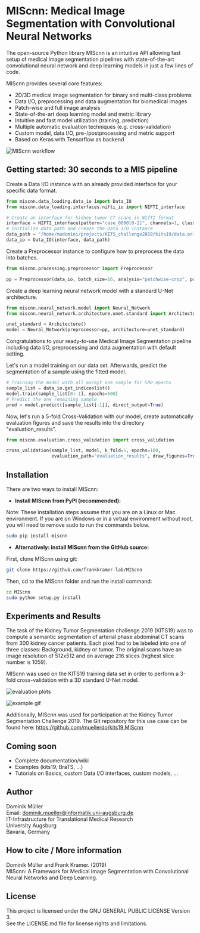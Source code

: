 # MIScnn: Medical Image Segmentation with Convolutional Neural Networks

The open-source Python library MIScnn is an intuitive API allowing fast setup of medical image segmentation pipelines with state-of-the-art convolutional neural network and deep learning models in just a few lines of code.

MIScnn provides several core features:
- 2D/3D medical image segmentation for binary and multi-class problems
- Data I/O, preprocessing and data augmentation for biomedical images
- Patch-wise and full image analysis
- State-of-the-art deep learning model and metric library
- Intuitive and fast model utilization (training, prediction)
- Multiple automatic evaluation techniques (e.g. cross-validation)
- Custom model, data I/O, pre-/postprocessing and metric support
- Based on Keras with Tensorflow as backend

![MIScnn workflow](docs/MIScnn.pipeline.png)

## Getting started: 30 seconds to a MIS pipeline

Create a Data I/O instance with an already provided interface for your specific data
format.

```python
from miscnn.data_loading.data_io import Data_IO
from miscnn.data_loading.interfaces.nifti_io import NIFTI_interface

# Create an interface for kidney tumor CT scans in NIfTI format
interface = NIFTI_interface(pattern="case_0000[0-2]", channels=1, classes=3)
# Initialize data path and create the Data I/O instance
data_path = "/home/mudomini/projects/KITS_challenge2019/kits19/data.original/"
data_io = Data_IO(interface, data_path)
```

Create a Preprocessor instance to configure how to preprocess the data into batches.

```python
from miscnn.processing.preprocessor import Preprocessor

pp = Preprocessor(data_io, batch_size=16, analysis="patchwise-crop", patch_shape=(128,128,128))
```

Create a deep learning neural network model with a standard U-Net architecture.

```python
from miscnn.neural_network.model import Neural_Network
from miscnn.neural_network.architecture.unet.standard import Architecture

unet_standard = Architecture()
model = Neural_Network(preprocessor=pp, architecture=unet_standard)
```
Congratulations to your ready-to-use Medical Image Segmentation pipeline including data I/O, preprocessing and data augmentation with default setting.

Let's run a model training on our data set. Afterwards, predict the segmentation of a sample using the fitted model.

```python
# Training the model with all except one sample for 500 epochs
sample_list = data_io.get_indiceslist()
model.train(sample_list[0:-1], epochs=500)
# Predict the one remaining sample
pred = model.predict([sample_list[-1]], direct_output=True)
```

Now, let's run a 5-fold Cross-Validation with our model, create automatically evaluation figures and save the results into the directory "evaluation_results".

```python
from miscnn.evaluation.cross_validation import cross_validation

cross_validation(sample_list, model, k_fold=5, epochs=100,
                 evaluation_path="evaluation_results", draw_figures=True)
```

## Installation

There are two ways to install MIScnn:

- **Install MIScnn from PyPI (recommended):**

Note: These installation steps assume that you are on a Linux or Mac environment. If you are on Windows or in a virtual environment without root, you will need to remove sudo to run the commands below.

```sh
sudo pip install miscnn
```

- **Alternatively: install MIScnn from the GitHub source:**

First, clone MIScnn using git:

```sh
git clone https://github.com/frankkramer-lab/MIScnn
```

Then, cd to the MIScnn folder and run the install command:

```sh
cd MIScnn
sudo python setup.py install
```

## Experiments and Results

The task of the Kidney Tumor Segmentation challenge 2019 (KITS19) was to compute a semantic segmentation of arterial phase abdominal CT scans from 300 kidney cancer patients. Each pixel had to be labeled into one of three classes: Background, kidney or tumor. The original scans have an image resolution of 512x512 and on average 216 slices (highest slice number is 1059).

MIScnn was used on the KITS19 training data set in order to perform a 3-fold cross-validation with a 3D standard U-Net model.

![evaluation plots](docs/all.png)

![example gif](docs/visualization.case_00095.gif)

Additionally, MIScnn was used for participation at the Kidney Tumor Segmentation Challenge 2019. The Git repository for this use case can be found here: https://github.com/muellerdo/kits19.MIScnn

## Coming soon

- Complete documentation/wiki
- Examples (kits19, BraTS, ...)
- Tutorials on Basics, custom Data I/O interfaces, custom models, ...

## Author

Dominik Müller\
Email: dominik.mueller@informatik.uni-augsburg.de\
IT-Infrastructure for Translational Medical Research\
University Augsburg\
Bavaria, Germany

## How to cite / More information

Dominik Müller and Frank Kramer. (2019)\
MIScnn: A Framework for Medical Image Segmentation with Convolutional Neural Networks and Deep Learning.

## License

This project is licensed under the GNU GENERAL PUBLIC LICENSE Version 3.\
See the LICENSE.md file for license rights and limitations.
